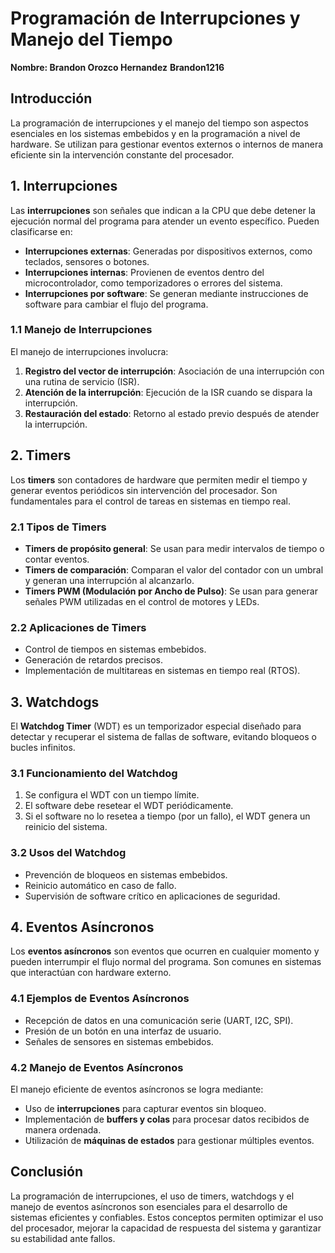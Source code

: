# Programación de Interrupciones y Manejo del Tiempo
**Nombre: Brandon Orozco Hernandez**
**Brandon1216**
## Introducción
La programación de interrupciones y el manejo del tiempo son aspectos esenciales en los sistemas embebidos y en la programación a nivel de hardware. Se utilizan para gestionar eventos externos o internos de manera eficiente sin la intervención constante del procesador.

## 1. Interrupciones
Las **interrupciones** son señales que indican a la CPU que debe detener la ejecución normal del programa para atender un evento específico. Pueden clasificarse en:

- **Interrupciones externas**: Generadas por dispositivos externos, como teclados, sensores o botones.
- **Interrupciones internas**: Provienen de eventos dentro del microcontrolador, como temporizadores o errores del sistema.
- **Interrupciones por software**: Se generan mediante instrucciones de software para cambiar el flujo del programa.

### 1.1 Manejo de Interrupciones
El manejo de interrupciones involucra:
1. **Registro del vector de interrupción**: Asociación de una interrupción con una rutina de servicio (ISR).
2. **Atención de la interrupción**: Ejecución de la ISR cuando se dispara la interrupción.
3. **Restauración del estado**: Retorno al estado previo después de atender la interrupción.

## 2. Timers
Los **timers** son contadores de hardware que permiten medir el tiempo y generar eventos periódicos sin intervención del procesador. Son fundamentales para el control de tareas en sistemas en tiempo real.

### 2.1 Tipos de Timers
- **Timers de propósito general**: Se usan para medir intervalos de tiempo o contar eventos.
- **Timers de comparación**: Comparan el valor del contador con un umbral y generan una interrupción al alcanzarlo.
- **Timers PWM (Modulación por Ancho de Pulso)**: Se usan para generar señales PWM utilizadas en el control de motores y LEDs.

### 2.2 Aplicaciones de Timers
- Control de tiempos en sistemas embebidos.
- Generación de retardos precisos.
- Implementación de multitareas en sistemas en tiempo real (RTOS).

## 3. Watchdogs
El **Watchdog Timer** (WDT) es un temporizador especial diseñado para detectar y recuperar el sistema de fallas de software, evitando bloqueos o bucles infinitos.

### 3.1 Funcionamiento del Watchdog
1. Se configura el WDT con un tiempo límite.
2. El software debe resetear el WDT periódicamente.
3. Si el software no lo resetea a tiempo (por un fallo), el WDT genera un reinicio del sistema.

### 3.2 Usos del Watchdog
- Prevención de bloqueos en sistemas embebidos.
- Reinicio automático en caso de fallo.
- Supervisión de software crítico en aplicaciones de seguridad.

## 4. Eventos Asíncronos
Los **eventos asíncronos** son eventos que ocurren en cualquier momento y pueden interrumpir el flujo normal del programa. Son comunes en sistemas que interactúan con hardware externo.

### 4.1 Ejemplos de Eventos Asíncronos
- Recepción de datos en una comunicación serie (UART, I2C, SPI).
- Presión de un botón en una interfaz de usuario.
- Señales de sensores en sistemas embebidos.

### 4.2 Manejo de Eventos Asíncronos
El manejo eficiente de eventos asíncronos se logra mediante:
- Uso de **interrupciones** para capturar eventos sin bloqueo.
- Implementación de **buffers y colas** para procesar datos recibidos de manera ordenada.
- Utilización de **máquinas de estados** para gestionar múltiples eventos.

## Conclusión
La programación de interrupciones, el uso de timers, watchdogs y el manejo de eventos asíncronos son esenciales para el desarrollo de sistemas eficientes y confiables. Estos conceptos permiten optimizar el uso del procesador, mejorar la capacidad de respuesta del sistema y garantizar su estabilidad ante fallos.
